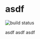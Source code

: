 # asdf

![build status](https://github.com/clj/asdf/actions/workflows/main.yml/badge.svg?branch=master)

asdf asdf asdf 